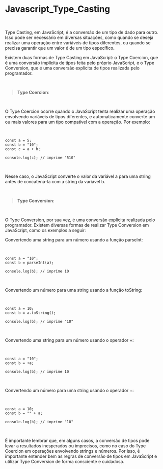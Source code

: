 # Javascript_Type_Casting

<br/>

Type Casting, em JavaScript, é a conversão de um tipo de dado para outro. Isso pode ser necessário em diversas situações, como quando se deseja realizar uma operação entre variáveis de tipos diferentes, ou quando se precisa garantir que um valor é de um tipo específico.

Existem duas formas de Type Casting em JavaScript: o Type Coercion, que é uma conversão implícita de tipos feita pelo próprio JavaScript, e o Type Conversion, que é uma conversão explícita de tipos realizada pelo programador.

<br/>

> **Type Coercion**:

<br/>

O Type Coercion ocorre quando o JavaScript tenta realizar uma operação envolvendo variáveis de tipos diferentes, e automaticamente converte um ou mais valores para um tipo compatível com a operação. Por exemplo:

<br/>

```
const a = 5;
const b = "10";
const c = a + b;

console.log(c); // imprime "510"
```

<br/>

Nesse caso, o JavaScript converte o valor da variável a para uma string antes de concatená-la com a string da variável b.

<br/>

> **Type Conversion**:

<br/>

O Type Conversion, por sua vez, é uma conversão explícita realizada pelo programador. Existem diversas formas de realizar Type Conversion em JavaScript, como os exemplos a seguir:

Convertendo uma string para um número usando a função parseInt:

<br/>

```
const a = "10";
const b = parseInt(a);

console.log(b); // imprime 10
```

<br/>

Convertendo um número para uma string usando a função toString:

<br/>

```
const a = 10;
const b = a.toString();

console.log(b); // imprime "10"
```

<br/>

Convertendo uma string para um número usando o operador +:

<br/>

```
const a = "10";
const b = +a;

console.log(b); // imprime 10
```

<br/>

Convertendo um número para uma string usando o operador +:

<br/>

```
const a = 10;
const b = "" + a;

console.log(b); // imprime "10"
```

<br/>

É importante lembrar que, em alguns casos, a conversão de tipos pode levar a resultados inesperados ou imprecisos, como no caso do Type Coercion em operações envolvendo strings e números. Por isso, é importante entender bem as regras de conversão de tipos em JavaScript e utilizar Type Conversion de forma consciente e cuidadosa.

<br/>
